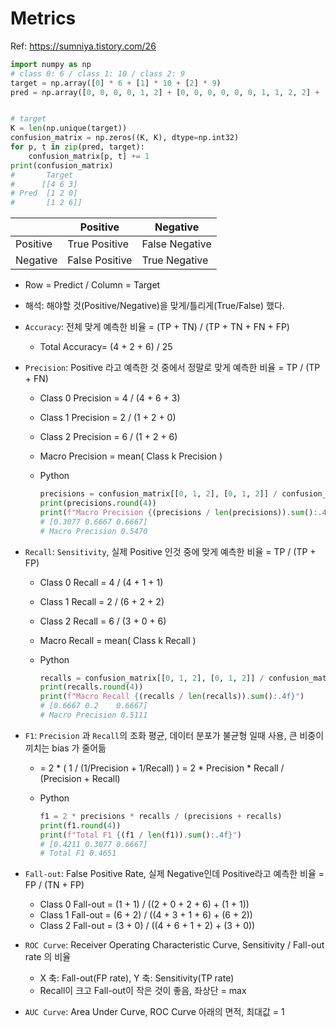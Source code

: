 

# Metrics

Ref: https://sumniya.tistory.com/26

```python
import numpy as np
# class 0: 6 / class 1: 10 / class 2: 9
target = np.array([0] * 6 + [1] * 10 + [2] * 9)
pred = np.array([0, 0, 0, 0, 1, 2] + [0, 0, 0, 0, 0, 0, 1, 1, 2, 2] + [0, 0, 0, 2, 2, 2, 2, 2, 2])


# target
K = len(np.unique(target))
confusion_matrix = np.zeros((K, K), dtype=np.int32)
for p, t in zip(pred, target):
    confusion_matrix[p, t] += 1
print(confusion_matrix)
#       Target
#      [[4 6 3]
# Pred  [1 2 0]
#       [1 2 6]]
```

| | Positive | Negative |
|---|---|---|
|Positive| True Positive | False Negative |
|Negative| False Positive | True Negative |

- Row = Predict / Column = Target
- 해석: 해야할 것(Positive/Negative)을 맞게/틀리게(True/False) 했다.

- `Accuracy`: 전체 맞게 예측한 비율 = (TP + TN) / (TP + TN + FN + FP) 
    - Total Accuracy= (4 + 2 + 6) / 25 

- `Precision`: Positive 라고 예측한 것 중에서 정말로 맞게 예측한 비율 = TP / (TP + FN)
    - Class 0 Precision = 4 / (4 + 6 + 3) 
    - Class 1 Precision = 2 / (1 + 2 + 0)
    - Class 2 Precision = 6 / (1 + 2 + 6)
    - Macro Precision = mean( Class k Precision )
    - Python

        ```python
        precisions = confusion_matrix[[0, 1, 2], [0, 1, 2]] / confusion_matrix.sum(1)
        print(precisions.round(4))
        print(f"Macro Precision {(precisions / len(precisions)).sum():.4f}")
        # [0.3077 0.6667 0.6667]
        # Macro Precision 0.5470
        ```

- `Recall`: `Sensitivity`, 실제 Positive 인것 중에 맞게 예측한 비율 = TP / (TP + FP)
    - Class 0 Recall = 4 / (4 + 1 + 1) 
    - Class 1 Recall = 2 / (6 + 2 + 2)
    - Class 2 Recall = 6 / (3 + 0 + 6)
    - Macro Recall = mean( Class k Recall )
    - Python

        ```python
        recalls = confusion_matrix[[0, 1, 2], [0, 1, 2]] / confusion_matrix.sum(0)
        print(recalls.round(4))
        print(f"Macro Recall {(recalls / len(recalls)).sum():.4f}")
        # [0.6667 0.2    0.6667]
        # Macro Precision 0.5111
        ```

- `F1`: `Precision` 과 `Recall`의 조화 평균, 데이터 분포가 불균형 일때 사용, 큰 비중이 끼치는 bias 가 줄어듦
    - = 2 * ( 1 / (1/Precision + 1/Recall) ) = 2 * Precision * Recall / (Precision + Recall)
    - Python

        ```python
        f1 = 2 * precisions * recalls / (precisions + recalls)
        print(f1.round(4))
        print(f"Total F1 {(f1 / len(f1)).sum():.4f}")
        # [0.4211 0.3077 0.6667]
        # Total F1 0.4651
        ```
        
- `Fall-out`: False Positive Rate, 실제 Negative인데 Positive라고 예측한 비율 = FP / (TN + FP)
    - Class 0 Fall-out = (1 + 1) / ((2 + 0 + 2 + 6) + (1 + 1))
    - Class 1 Fall-out = (6 + 2) / ((4 + 3 + 1 + 6) + (6 + 2))
    - Class 2 Fall-out = (3 + 0) / ((4 + 6 + 1 + 2) + (3 + 0))

- `ROC Curve`: Receiver Operating Characteristic Curve, Sensitivity / Fall-out rate 의 비율
    - X 축: Fall-out(FP rate), Y 축: Sensitivity(TP rate)
    - Recall이 크고 Fall-out이 작은 것이 좋음, 좌상단 = max

- `AUC Curve`: Area Under Curve, ROC Curve 아래의 면적, 최대값 = 1